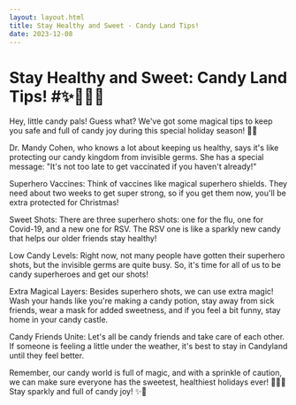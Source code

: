 ```yaml
---
layout: layout.html
title: Stay Healthy and Sweet - Candy Land Tips! 
date: 2023-12-08
---
```

# Stay Healthy and Sweet: Candy Land Tips!  #✨🦄🍭🌈 

Hey, little candy pals! Guess what? We've got some magical tips to keep you safe and full of candy joy during this special holiday season! 🎄🍬

Dr. Mandy Cohen, who knows a lot about keeping us healthy, says it's like protecting our candy kingdom from invisible germs. She has a special message: "It's not too late to get vaccinated if you haven't already!"

Superhero Vaccines: Think of vaccines like magical superhero shields. They need about two weeks to get super strong, so if you get them now, you'll be extra protected for Christmas!

Sweet Shots: There are three superhero shots: one for the flu, one for Covid-19, and a new one for RSV. The RSV one is like a sparkly new candy that helps our older friends stay healthy!

Low Candy Levels: Right now, not many people have gotten their superhero shots, but the invisible germs are quite busy. So, it's time for all of us to be candy superheroes and get our shots!

Extra Magical Layers: Besides superhero shots, we can use extra magic! Wash your hands like you're making a candy potion, stay away from sick friends, wear a mask for added sweetness, and if you feel a bit funny, stay home in your candy castle.

Candy Friends Unite: Let's all be candy friends and take care of each other. If someone is feeling a little under the weather, it's best to stay in Candyland until they feel better.

Remember, our candy world is full of magic, and with a sprinkle of caution, we can make sure everyone has the sweetest, healthiest holidays ever! 🌟🍭💖 Stay sparkly and full of candy joy! ✨🎁